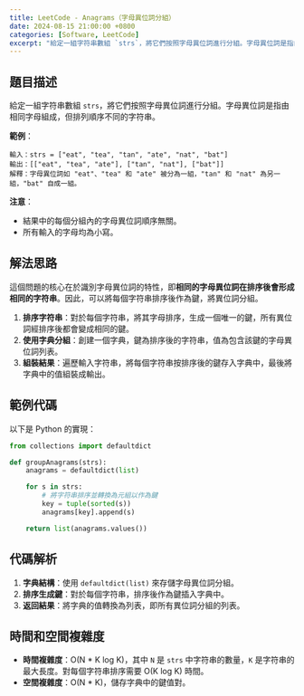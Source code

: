 ```yaml
---
title: LeetCode - Anagrams（字母異位詞分組）
date: 2024-08-15 21:00:00 +0800
categories: [Software, LeetCode]
excerpt: "給定一組字符串數組 `strs`，將它們按照字母異位詞進行分組。字母異位詞是指由相同字母組成，但排列順序不同的字符串。"
---
```


## 題目描述
給定一組字符串數組 `strs`，將它們按照字母異位詞進行分組。字母異位詞是指由相同字母組成，但排列順序不同的字符串。

**範例**：

```
輸入：strs = ["eat", "tea", "tan", "ate", "nat", "bat"]
輸出：[["eat", "tea", "ate"], ["tan", "nat"], ["bat"]]
解釋：字母異位詞如 "eat"、"tea" 和 "ate" 被分為一組，"tan" 和 "nat" 為另一組，"bat" 自成一組。
```

**注意**：
- 結果中的每個分組內的字母異位詞順序無關。
- 所有輸入的字母均為小寫。

## 解法思路
這個問題的核心在於識別字母異位詞的特性，即**相同的字母異位詞在排序後會形成相同的字符串**。因此，可以將每個字符串排序後作為鍵，將異位詞分組。

1. **排序字符串**：對於每個字符串，將其字母排序，生成一個唯一的鍵，所有異位詞經排序後都會變成相同的鍵。
2. **使用字典分組**：創建一個字典，鍵為排序後的字符串，值為包含該鍵的字母異位詞列表。
3. **組裝結果**：遍歷輸入字符串，將每個字符串按排序後的鍵存入字典中，最後將字典中的值組裝成輸出。

## 範例代碼

以下是 Python 的實現：

```python
from collections import defaultdict

def groupAnagrams(strs):
    anagrams = defaultdict(list)

    for s in strs:
        # 將字符串排序並轉換為元組以作為鍵
        key = tuple(sorted(s))
        anagrams[key].append(s)

    return list(anagrams.values())
```

## 代碼解析
1. **字典結構**：使用 `defaultdict(list)` 來存儲字母異位詞分組。
2. **排序生成鍵**：對於每個字符串，排序後作為鍵插入字典中。
3. **返回結果**：將字典的值轉換為列表，即所有異位詞分組的列表。

## 時間和空間複雜度
- **時間複雜度**：O(N * K log K)，其中 `N` 是 `strs` 中字符串的數量，`K` 是字符串的最大長度。對每個字符串排序需要 O(K log K) 時間。
- **空間複雜度**：O(N * K)，儲存字典中的鍵值對。

